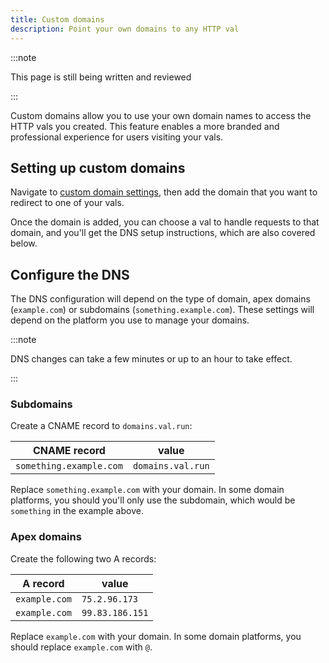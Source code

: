 ```yaml
---
title: Custom domains
description: Point your own domains to any HTTP val
---
```


:::note

This page is still being written and reviewed

:::

Custom domains allow you to use your own domain names to access the HTTP vals you created. This feature enables a more branded and professional experience for users visiting your vals.

## Setting up custom domains

Navigate to [custom domain settings](https://val.town/settings/domains), then add the domain that you want to redirect to one of your vals.

Once the domain is added, you can choose a val to handle requests to that domain, and you'll get the DNS setup instructions, which are also covered below.

## Configure the DNS

The DNS configuration will depend on the type of domain, apex domains (`example.com`) or subdomains (`something.example.com`). These settings will depend on the platform you use to manage your domains.

:::note

DNS changes can take a few minutes or up to an hour to take effect.

:::

### Subdomains

Create a CNAME record to `domains.val.run`:

| CNAME record            | value             |
| ----------------------- | ----------------- |
| `something.example.com` | `domains.val.run` |

Replace `something.example.com` with your domain. In some domain platforms, you should you'll only use the subdomain, which would be `something` in the example above.

### Apex domains

Create the following two A records:

| A record      | value           |
| ------------- | --------------- |
| `example.com` | `75.2.96.173`   |
| `example.com` | `99.83.186.151` |

Replace `example.com` with your domain. In some domain platforms, you should replace `example.com` with `@`.
